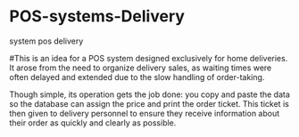 # POS-systems-Delivery
system pos delivery


#This is an idea for a POS system designed exclusively for home deliveries. It arose from the need to organize delivery sales, as waiting times were often delayed and extended due to the slow handling of order-taking.

Though simple, its operation gets the job done: you copy and paste the data so the database can assign the price and print the order ticket. This ticket is then given to delivery personnel to ensure they receive information about their order as quickly and clearly as possible.
